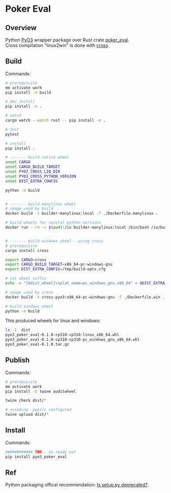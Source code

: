 # Poker Eval

## Overview

Python [PyO3](https://pyo3.rs/) wrapper package over Rust crate [poker_eval](https://crates.io/crates/poker_eval).  
Cross compilation "linux2win" is done with [cross](https://github.com/cross-rs/cross).  

## Build

Commands:

```sh
# prerequisite
mm activate work
pip install -U build

# dev install
pip install -e .

# watch 
cargo watch --watch rust -- pip install -e .

# test
pytest

# install
pip install .

# ------- build native wheel
unset CARGO
unset CARGO_BUILD_TARGET
unset PYO3_CROSS_LIB_DIR
unset PYO3_CROSS_PYTHON_VERSION
unset DIST_EXTRA_CONFIG

python -m build


# ------- build manylinux wheel
# image used by build
docker build -t builder-manylinux:local -f ./Dockerfile.manylinux .

# build wheels for several python versions
docker run --rm -v $(pwd):/io builder-manylinux:local /bin/bash /io/build-manylinux-wheels.sh


# ------- build windows wheel - using cross
# prerequisite
cargo install cross

export CARGO=cross
export CARGO_BUILD_TARGET=x86_64-pc-windows-gnu
export DIST_EXTRA_CONFIG=/tmp/build-opts.cfg

# set wheel suffix
echo -e "[bdist_wheel]\nplat_name=pc_windows_gnu_x86_64" > $DIST_EXTRA_CONFIG

# image used by cross
docker build -t cross-pyo3:x86_64-pc-windows-gnu -f ./Dockerfile.win .

# build windows wheel
python -m build
```

This produced wheels for linux and windows:

```sh
ls -1  dist
pyo3_poker_eval-0.1.0-cp310-cp310-linux_x86_64.whl
pyo3_poker_eval-0.1.0-cp310-cp310-pc_windows_gnu_x86_64.whl
pyo3_poker_eval-0.1.0.tar.gz
```

## Publish

Commands:

```sh
# prerequisite
mm activate work
pip install -U twine auditwheel

twine check dist/*

# assuming .pypirc configured
twine upload dist/*
```

## Install

Commands:

```sh
############ TBD - no ready yet
pip install pyo3_poker_eval
```

## Ref

Python packaging offical recommendation: [Is setup.py deprecated?](https://packaging.python.org/en/latest/discussions/setup-py-deprecated/).
